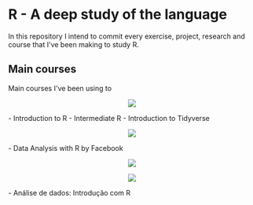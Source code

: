 # R - A deep study of the language 

In this repository I intend to commit every exercise, project, research and course that I've been making to study R. 

## Main courses
Main courses I've been using to
<p align="center">
  <img src="https://i.imgur.com/URuAhvv.png">
</p>
- Introduction to R
- Intermediate R
- Introduction to Tidyverse
<p align="center">
  <img src="https://i.imgur.com/48Ra2yf.png">
</p>
- Data Analysis with R by Facebook
<p align="center">
  <img  src="https://i.imgur.com/xZlhO2L.png">
</p>
<p align="center">
  <img src="https://i.imgur.com/LP95TR0.jpg">
</p>
- Análise de dados: Introdução com R
